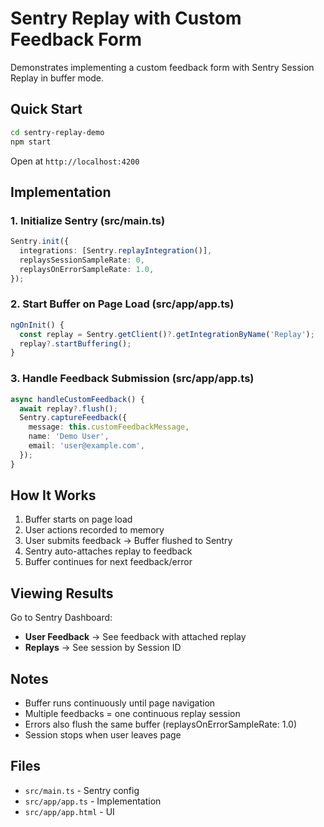 # Sentry Replay with Custom Feedback Form

Demonstrates implementing a custom feedback form with Sentry Session Replay in buffer mode.

## Quick Start

```bash
cd sentry-replay-demo
npm start
```

Open at `http://localhost:4200`

## Implementation

### 1. Initialize Sentry (src/main.ts)
```typescript
Sentry.init({
  integrations: [Sentry.replayIntegration()],
  replaysSessionSampleRate: 0,
  replaysOnErrorSampleRate: 1.0,
});
```

### 2. Start Buffer on Page Load (src/app/app.ts)
```typescript
ngOnInit() {
  const replay = Sentry.getClient()?.getIntegrationByName('Replay');
  replay?.startBuffering();
}
```

### 3. Handle Feedback Submission (src/app/app.ts)
```typescript
async handleCustomFeedback() {
  await replay?.flush();
  Sentry.captureFeedback({
    message: this.customFeedbackMessage,
    name: 'Demo User',
    email: 'user@example.com',
  });
}
```

## How It Works

1. Buffer starts on page load
2. User actions recorded to memory
3. User submits feedback → Buffer flushed to Sentry
4. Sentry auto-attaches replay to feedback
5. Buffer continues for next feedback/error

## Viewing Results

Go to Sentry Dashboard:
- **User Feedback** → See feedback with attached replay
- **Replays** → See session by Session ID

## Notes

- Buffer runs continuously until page navigation
- Multiple feedbacks = one continuous replay session
- Errors also flush the same buffer (replaysOnErrorSampleRate: 1.0)
- Session stops when user leaves page

## Files

- `src/main.ts` - Sentry config
- `src/app/app.ts` - Implementation
- `src/app/app.html` - UI
